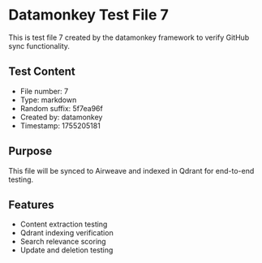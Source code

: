 # Datamonkey Test File 7

This is test file 7 created by the datamonkey framework to verify GitHub sync functionality.

## Test Content
- File number: 7
- Type: markdown
- Random suffix: 5f7ea96f
- Created by: datamonkey
- Timestamp: 1755205181

## Purpose
This file will be synced to Airweave and indexed in Qdrant for end-to-end testing.

## Features
- Content extraction testing
- Qdrant indexing verification
- Search relevance scoring
- Update and deletion testing
